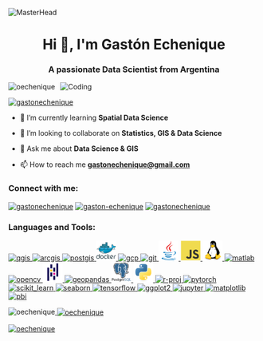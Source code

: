![MasterHead](https://nielseniq.com/wp-content/uploads/sites/4/2021/02/data-science-icon-animation-banner-clockwise-3.gif?w=1024)
<h1 align="center">Hi 👋, I'm Gastón Echenique</h1>
<h3 align="center">A passionate Data Scientist from Argentina</h3>
<img align="right" alt="Coding" width="400" src="https://i.pinimg.com/originals/31/53/2d/31532d7d378053de3b8bf23c6e7bfae3.gif">

<p align="left"> <img src="https://komarev.com/ghpvc/?username=oechenique&label=Profile%20views&color=0e75b6&style=flat" alt="oechenique" /> </p>

<p align="left"> <a href="https://twitter.com/gastonechenique" target="blank"><img src="https://img.shields.io/twitter/follow/gastonechenique?logo=twitter&style=for-the-badge" alt="gastonechenique" /></a> </p>

- 🌱 I’m currently learning **Spatial Data Science**

- 👯 I’m looking to collaborate on **Statistics, GIS & Data Science**

- 💬 Ask me about **Data Science & GIS**

- 📫 How to reach me **gastonechenique@gmail.com**

<h3 align="left">Connect with me:</h3>
<p align="left">
<a href="https://twitter.com/gastonechenique" target="blank"><img align="center" src="https://raw.githubusercontent.com/rahuldkjain/github-profile-readme-generator/master/src/images/icons/Social/twitter.svg" alt="gastonechenique" height="30" width="40" /></a>
<a href="https://linkedin.com/in/gaston-echenique" target="blank"><img align="center" src="https://raw.githubusercontent.com/rahuldkjain/github-profile-readme-generator/master/src/images/icons/Social/linked-in-alt.svg" alt="gaston-echenique" height="30" width="40" /></a>
<a href="https://instagram.com/gastonechenique" target="blank"><img align="center" src="https://raw.githubusercontent.com/rahuldkjain/github-profile-readme-generator/master/src/images/icons/Social/instagram.svg" alt="gastonechenique" height="30" width="40" /></a>
</p>

<h3 align="left">Languages and Tools:</h3>
<p align="left"> <a href="https://www.qgis.org" target="_blank" rel="noreferrer"> <img src="https://www.qgis.org/es/_static/logo.png" alt="qgis" width="40" height="40"/> </a> <a href="https://www.arcgis.com" target="_blank" rel="noreferrer"> <img src="https://www.arcgis.com/graphics/arcgis-online-icon.png" alt="arcgis" width="40" height="40"/> </a> <a href="https://postgis.net/" target="_blank" rel="noreferrer"> <img src="https://postgis.net/logos/postgis-logo-small.png" alt="postgis" width="70" height="40"/> </a> <a href="https://www.docker.com/" target="_blank" rel="noreferrer"> <img src="https://raw.githubusercontent.com/devicons/devicon/master/icons/docker/docker-original-wordmark.svg" alt="docker" width="40" height="40"/> </a> <a href="https://cloud.google.com" target="_blank" rel="noreferrer"> <img src="https://www.vectorlogo.zone/logos/google_cloud/google_cloud-icon.svg" alt="gcp" width="40" height="40"/> </a> <a href="https://git-scm.com/" target="_blank" rel="noreferrer"> <img src="https://www.vectorlogo.zone/logos/git-scm/git-scm-icon.svg" alt="git" width="40" height="40"/> </a> <a href="https://www.java.com" target="_blank" rel="noreferrer"> <img src="https://raw.githubusercontent.com/devicons/devicon/master/icons/java/java-original.svg" alt="java" width="40" height="40"/> </a> <a href="https://developer.mozilla.org/en-US/docs/Web/JavaScript" target="_blank" rel="noreferrer"> <img src="https://raw.githubusercontent.com/devicons/devicon/master/icons/javascript/javascript-original.svg" alt="javascript" width="40" height="40"/> </a> <a href="https://www.linux.org/" target="_blank" rel="noreferrer"> <img src="https://raw.githubusercontent.com/devicons/devicon/master/icons/linux/linux-original.svg" alt="linux" width="40" height="40"/> </a> <a href="https://www.mathworks.com/" target="_blank" rel="noreferrer"> <img src="https://upload.wikimedia.org/wikipedia/commons/2/21/Matlab_Logo.png" alt="matlab" width="40" height="40"/> </a> <a href="https://opencv.org/" target="_blank" rel="noreferrer"> <img src="https://www.vectorlogo.zone/logos/opencv/opencv-icon.svg" alt="opencv" width="40" height="40"/> </a> <a href="https://pandas.pydata.org/" target="_blank" rel="noreferrer"> <img src="https://raw.githubusercontent.com/devicons/devicon/2ae2a900d2f041da66e950e4d48052658d850630/icons/pandas/pandas-original.svg" alt="pandas" width="40" height="40"/> </a> <a href="https://www.geopandas.org" target="_blank" rel="noreferrer"> <img src="https://geopandas.org/en/stable/_static/geopandas_logo_web.svg" alt="geopandas" width="110" height="40"/> </a> <a href="https://www.postgresql.org" target="_blank" rel="noreferrer"> <img src="https://raw.githubusercontent.com/devicons/devicon/master/icons/postgresql/postgresql-original-wordmark.svg" alt="postgresql" width="40" height="40"/> </a> <a href="https://www.python.org" target="_blank" rel="noreferrer"> <img src="https://raw.githubusercontent.com/devicons/devicon/master/icons/python/python-original.svg" alt="python" width="40" height="40"/> </a> <a href="https://www.r-project.org/" target="_blank" rel="noreferrer"> <img src="https://www.r-project.org/Rlogo.png" alt="r-proj" width="50" height="40"/> </a> <a href="https://pytorch.org/" target="_blank" rel="noreferrer"> <img src="https://www.vectorlogo.zone/logos/pytorch/pytorch-icon.svg" alt="pytorch" width="40" height="40"/> </a> <a href="https://scikit-learn.org/" target="_blank" rel="noreferrer"> <img src="https://upload.wikimedia.org/wikipedia/commons/0/05/Scikit_learn_logo_small.svg" alt="scikit_learn" width="40" height="40"/> </a> <a href="https://seaborn.pydata.org/" target="_blank" rel="noreferrer"> <img src="https://seaborn.pydata.org/_images/logo-mark-lightbg.svg" alt="seaborn" width="40" height="40"/> </a> <a href="https://www.tensorflow.org" target="_blank" rel="noreferrer"> <img src="https://www.vectorlogo.zone/logos/tensorflow/tensorflow-icon.svg" alt="tensorflow" width="40" height="40"/> </a> <a href="https://ggplot2.tidyverse.org/" target="_blank" rel="noreferrer"> <img src="https://ggplot2.tidyverse.org/logo.png" alt="ggplot2" width="40" height="40"/> </a> <a href="https://jupyter.org/" target="_blank" rel="noreferrer"> <img src="https://jupyter.org/assets/logos/rectanglelogo-greytext-orangebody-greymoons.svg" alt="jupyter" width="160" height="40"/> </a> <a href="https://matplotlib.org/" target="_blank" rel="noreferrer"> <img src="https://matplotlib.org/_static/images/logo2.svg" alt="matplotlib" width="200" height="40"/> </a> <a href="https://powerbi.microsoft.com" target="_blank" rel="noreferrer"> <img src="https://sof-life.com/wp-content/uploads/2021/05/PowerBI.jpg" alt="pbi" width="40" height="40"/> </p>

<p><img align="left" src="https://github-readme-stats.vercel.app/api/top-langs?username=oechenique&show_icons=true&locale=en&layout=compact" alt="oechenique" /></p>

<p>&nbsp;<img align="center" src="https://github-readme-stats.vercel.app/api?username=oechenique&show_icons=true&locale=en" alt="oechenique" /></p>

<p><img align="center" src="https://github-readme-streak-stats.herokuapp.com/?user=oechenique&" alt="oechenique" /></p>
